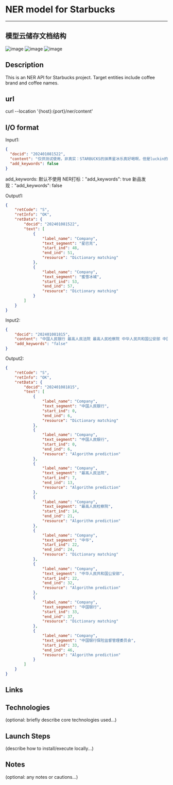 # **NER model for Starbucks**
---
## 模型云储存文档结构
![image](https://github.com/characterma/BERT_NER_API/assets/108558762/f622d0f7-cae2-4e90-b076-1436730d62fb)
![image](https://github.com/characterma/BERT_NER_API/assets/108558762/0d5c50b8-639f-413c-b66d-5791b231ff92)
![image](https://github.com/characterma/BERT_NER_API/assets/108558762/fc77573e-64c2-4549-9f54-33bbb9080cd6)

## Description
 
This is an NER API for Starbucks project. Target entities include coffee brand and coffee names.

## url
curl --location '{host}:{port}/ner/content'

## I/O format
Input1:
```json
{
  "docid": "202401081522",
  "content": "仅供测试使用，非真实：STARBUCKS的抹茶星冰乐真好喝啊，但是luckin的芝士拿铁好苦。#星巴克 #蜜雪冰城",
  "add_keywords": false
}
```
add_keywords: 默认不使用
NER打标："add_keywords": true
新品发现："add_keywords": false

Output1:
```json
{
    "retCode": "S",
    "retInfo": "OK",
    "retData": {
        "docid": "202401081522",
        "text": [
            {
                "label_name": "Company",
                "text_segment": "星巴克",
                "start_ind": 48,
                "end_ind": 51,
                "resource": "Dictionary matching"
            },
            {
                "label_name": "Company",
                "text_segment": "蜜雪冰城",
                "start_ind": 53,
                "end_ind": 57,
                "resource": "Dictionary matching"
            }
        ]
    }
}
```

Input2:
```json
{
    "docid": "202401081815",
    "content": "中国人民银行 最高人民法院 最高人民检察院 中华人民共和国公安部 中国银行保险监督管理委员会公告〔2023〕第7号 ",
    "add_keywords": "false"
}
```

Output2:
```json
{
    "retCode": "S",
    "retInfo": "OK",
    "retData": {
        "docid": "202401081815",
        "text": [
            {
                "label_name": "Company",
                "text_segment": "中国人民银行",
                "start_ind": 0,
                "end_ind": 6,
                "resource": "Dictionary matching"
            },
            {
                "label_name": "Company",
                "text_segment": "中国人民银行",
                "start_ind": 0,
                "end_ind": 6,
                "resource": "Algorithm prediction"
            },
            {
                "label_name": "Company",
                "text_segment": "最高人民法院",
                "start_ind": 7,
                "end_ind": 13,
                "resource": "Algorithm prediction"
            },
            {
                "label_name": "Company",
                "text_segment": "最高人民检察院",
                "start_ind": 14,
                "end_ind": 21,
                "resource": "Algorithm prediction"
            },
            {
                "label_name": "Company",
                "text_segment": "中华",
                "start_ind": 22,
                "end_ind": 24,
                "resource": "Dictionary matching"
            },
            {
                "label_name": "Company",
                "text_segment": "中华人民共和国公安部",
                "start_ind": 22,
                "end_ind": 32,
                "resource": "Algorithm prediction"
            },
            {
                "label_name": "Company",
                "text_segment": "中国银行",
                "start_ind": 33,
                "end_ind": 37,
                "resource": "Dictionary matching"
            },
            {
                "label_name": "Company",
                "text_segment": "中国银行保险监督管理委员会",
                "start_ind": 33,
                "end_ind": 46,
                "resource": "Algorithm prediction"
            }
        ]
    }
}
```

## Links


## Technologies
 
(optional: briefly describe core technologies used...)
 

## Launch Steps
 
(describe how to install/execute locally...)
 

## Notes
 
(optional: any notes or cautions...)
